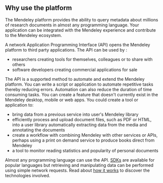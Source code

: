 ## Why use the platform

The Mendeley platform provides the ability to query metadata about millions of research documents in almost any programming language. Your application can be integrated with the Mendeley experience and contribute to the Mendeley ecosystem. 

A network Application Programming Interface (API) opens the Mendeley platform to third party applications. The API can be used by :

* researchers creating tools for themselves, colleagues or to share with others
* software developers creating commercial applications for sale 

The API is a supported method to automate and extend the Mendeley platform. You can write a script or application to automate repetitive tasks thereby reducing errors. Automation can also reduce the duration of time consuming tasks. You can create a feature that doesn't currently exist in the Mendeley desktop, mobile or web apps. You could create a tool or application to:

* bring data from a previous service into user's Mendeley library
* efficiently process and upload document files, such as PDF or HTML, into a user library automatically extracting data from the media and annotating the documents
* create a workflow with combining Mendeley with other services or APIs, perhaps using a print on demand service to produce books direct from Mendeley
* a tool to monitor reading statistics and popularity of personal documents

Almost any programming language can use the API. [SDKs](../code/sdks.html) are available for popular languages but retrieving and manipulating data can be performed using simple network requests. Read about [how it works](how_it_works.html) to discover the technologies involved. 